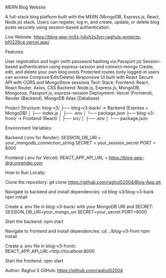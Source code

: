 MERN Blog Website

A full-stack blog platform built with the MERN (MongoDB, Express.js, React, Node.js) stack. Users can register, log in, and create, update, or delete blog posts securely using session-based authentication.

Live Website: https://blog-app-im5z-h4vh2s3yn-raghuls-projects-bf0226ce.vercel.app/

Features:

User registration and login (with password hashing via Passport.js)
Session-based authentication using express-session and connect-mongo
Create, edit, and delete your own blog posts
Protected routes (only logged-in users can access Compose/Edit/Delete)
Responsive UI built with React
Secure API with CORS and MongoStore sessions
Tech Stack: Frontend: React, React Router, Axios, CSS Backend: Node.js, Express.js, MongoDB, Mongoose, Passport.js, express-session Deployment: Vercel (Frontend), Render (Backend), MongoDB Atlas (Database)

Project Structure: blog-v3/ ├── blog-v3-back/ -> Backend (Express + MongoDB) │ ├── index.js │ ├── .env │ └── package.json ├── blog-v3-front/ -> Frontend (React) │ ├── src/ │ ├── .env │ └── package.json

Environment Variables:

Backend (.env for Render): SESSION_DB_URI = your_mongodb_connection_string SECRET = your_session_secret PORT = 8000

Frontend (.env for Vercel): REACT_APP_API_URL = https://blog-app-drgj.onrender.com

How to Run Locally:

Clone the repository: git clone https://github.com/raghulS2004/Blog-App.git

Navigate to backend and install dependencies: cd blog-v3/blog-v3-back npm install

Create a .env file in blog-v3-back/ with your MongoDB URI and SECRET: SESSION_DB_URI=your_mongo_uri SECRET=your_secret PORT=8000

Start the backend: npm start

Navigate to frontend and install dependencies: cd ../blog-v3-front npm install

Create a .env file in blog-v3-front/: REACT_APP_API_URL=http://localhost:8000

Start the frontend: npm start

Author: Raghul S GitHub: https://github.com/raghulS2004
